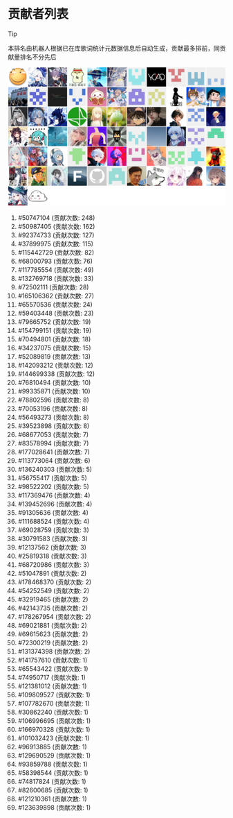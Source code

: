 # 贡献者列表

> [!TIP]
> 本排名由机器人根据已在库歌词统计元数据信息后自动生成，贡献最多排前，同贡献量排名不分先后

![贡献者头像画廊](./CONTRIBUTORS.svg)

1. #50747104 (贡献次数: 248)
2. #50987405 (贡献次数: 162)
3. #92374733 (贡献次数: 127)
4. #37899975 (贡献次数: 115)
5. #115442729 (贡献次数: 82)
6. #68000793 (贡献次数: 76)
7. #117785554 (贡献次数: 49)
8. #132769718 (贡献次数: 33)
9. #72502111 (贡献次数: 28)
10. #165106362 (贡献次数: 27)
11. #65570536 (贡献次数: 24)
12. #59403448 (贡献次数: 23)
13. #79665752 (贡献次数: 19)
14. #154799151 (贡献次数: 19)
15. #70494801 (贡献次数: 18)
16. #34237075 (贡献次数: 15)
17. #52089819 (贡献次数: 13)
18. #142093212 (贡献次数: 12)
19. #144699338 (贡献次数: 12)
20. #76810494 (贡献次数: 10)
21. #99335871 (贡献次数: 10)
22. #78802596 (贡献次数: 8)
23. #70053196 (贡献次数: 8)
24. #56493273 (贡献次数: 8)
25. #39523898 (贡献次数: 8)
26. #68677053 (贡献次数: 7)
27. #83578994 (贡献次数: 7)
28. #177028641 (贡献次数: 7)
29. #113773064 (贡献次数: 6)
30. #136240303 (贡献次数: 5)
31. #56755417 (贡献次数: 5)
32. #98522202 (贡献次数: 5)
33. #117369476 (贡献次数: 4)
34. #139452696 (贡献次数: 4)
35. #91305636 (贡献次数: 4)
36. #111688524 (贡献次数: 4)
37. #69028759 (贡献次数: 3)
38. #30791583 (贡献次数: 3)
39. #12137562 (贡献次数: 3)
40. #25819318 (贡献次数: 3)
41. #68720986 (贡献次数: 3)
42. #51047891 (贡献次数: 2)
43. #178468370 (贡献次数: 2)
44. #54252549 (贡献次数: 2)
45. #32919465 (贡献次数: 2)
46. #42143735 (贡献次数: 2)
47. #178267954 (贡献次数: 2)
48. #69021881 (贡献次数: 2)
49. #69615623 (贡献次数: 2)
50. #72300219 (贡献次数: 2)
51. #131374398 (贡献次数: 2)
52. #141757610 (贡献次数: 1)
53. #65543422 (贡献次数: 1)
54. #74950717 (贡献次数: 1)
55. #121381012 (贡献次数: 1)
56. #109809527 (贡献次数: 1)
57. #107782670 (贡献次数: 1)
58. #30862240 (贡献次数: 1)
59. #106996695 (贡献次数: 1)
60. #166970328 (贡献次数: 1)
61. #101032423 (贡献次数: 1)
62. #96913885 (贡献次数: 1)
63. #129690529 (贡献次数: 1)
64. #93859788 (贡献次数: 1)
65. #58398544 (贡献次数: 1)
66. #74817824 (贡献次数: 1)
67. #82600685 (贡献次数: 1)
68. #121210361 (贡献次数: 1)
69. #123639898 (贡献次数: 1)
